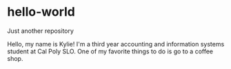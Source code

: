 # hello-world
Just another repository

Hello, my name is Kylie!
I'm a third year accounting and information systems student at Cal Poly SLO. One of my favorite things to do is go to a coffee shop.
